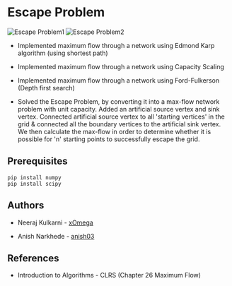 # Escape Problem

![Escape Problem1](https://github.com/anish03/CS255-Project/blob/master/Escape%20Problem/Escape%20Problem1.png)
![Escape Problem2](https://github.com/anish03/CS255-Project/blob/master/Escape%20Problem/Escape%20Problem2.png)
<br/>

* Implemented maximum flow through a network using Edmond Karp algorithm (using shortest path)

* Implemented maximum flow through a network using Capacity Scaling

* Implemented maximum flow through a network using Ford-Fulkerson (Depth first search)

* Solved the Escape Problem, by converting it into a max-flow network problem with unit capacity. Added an artificial source vertex and sink vertex.
Connected artificial source vertex to all 'starting vertices' in the grid & connected all the boundary vertices to the artificial sink vertex.
We then calculate the max-flow in order to determine whether it is possible for 'n' starting points to successfully escape the grid.

## Prerequisites

```
pip install numpy
pip install scipy

```

## Authors

* Neeraj Kulkarni - [xOmega](https://github.com/xOmega)

* Anish Narkhede - [anish03](https://github.com/anish03)

## References

* Introduction to Algorithms - CLRS (Chapter 26 Maximum Flow)
